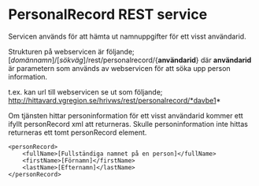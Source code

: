 # PersonalRecord REST service #

Servicen används för att hämta ut namnuppgifter för ett visst användarid.

Strukturen på webservicen är följande;
[_domännamn_]/[_sökväg_]/rest/personalrecord/{**användarid**}
där **användarid** är parametern som används av webservicen för att söka upp person information.

t.ex. kan url till webservicen se ut som följande;
http://hittavard.vgregion.se/hrivws/rest/personalrecord/*davbe1*

Om tjänsten hittar personinformation för ett visst användarid kommer ett ifyllt personRecord xml att returneras. Skulle personinformation inte hittas returneras ett tomt personRecord element.
```
<personRecord>
    <fullName>[Fullständiga namnet på en person]</fullName>
    <firstName>[Förnamn]</firstName>
    <lastName>[Efternamn]</lastName>
</personRecord>
```